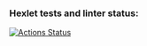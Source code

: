 ### Hexlet tests and linter status:
[![Actions Status](https://github.com/KosInvoice/frontend-project-lvl1/workflows/hexlet-check/badge.svg)](https://github.com/KosInvoice/frontend-project-lvl1/actions)